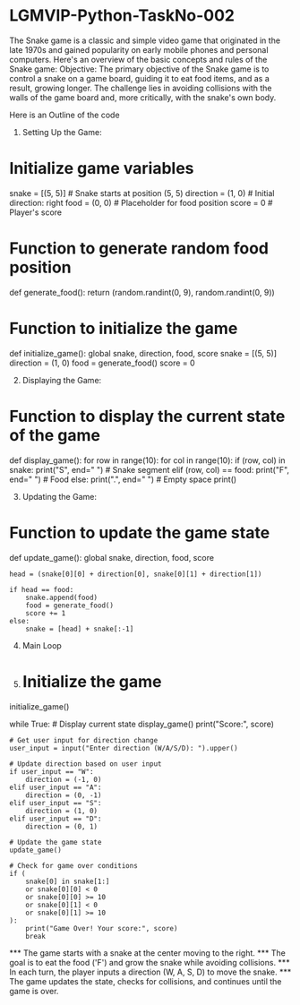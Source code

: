 # LGMVIP-Python-TaskNo-002
The Snake game is a classic and simple video game that originated in the late 1970s and gained popularity on early mobile phones and personal computers. Here's an overview of the basic concepts and rules of the Snake game:
Objective:
The primary objective of the Snake game is to control a snake on a game board, guiding it to eat food items, and as a result, growing longer. The challenge lies in avoiding collisions with the walls of the game board and, more critically, with the snake's own body.

Here is an Outline of the code
1. Setting Up the Game:
   
  # Initialize game variables
snake = [(5, 5)]     # Snake starts at position (5, 5)
direction = (1, 0)   # Initial direction: right
food = (0, 0)        # Placeholder for food position
score = 0            # Player's score

  # Function to generate random food position
def generate_food():
    return (random.randint(0, 9), random.randint(0, 9))

  # Function to initialize the game
def initialize_game():
    global snake, direction, food, score
    snake = [(5, 5)]
    direction = (1, 0)
    food = generate_food()
    score = 0

2. Displaying the Game:

  # Function to display the current state of the game
def display_game():
    for row in range(10):
        for col in range(10):
            if (row, col) in snake:
                print("S", end=" ")    # Snake segment
            elif (row, col) == food:
                print("F", end=" ")    # Food
            else:
                print(".", end=" ")    # Empty space
        print()

3. Updating the Game:

# Function to update the game state
def update_game():
    global snake, direction, food, score

    head = (snake[0][0] + direction[0], snake[0][1] + direction[1])

    if head == food:
        snake.append(food)
        food = generate_food()
        score += 1
    else:
        snake = [head] + snake[:-1]

4. Main Loop
5. # Initialize the game
initialize_game()

while True:
    # Display current state
    display_game()
    print("Score:", score)

    # Get user input for direction change
    user_input = input("Enter direction (W/A/S/D): ").upper()

    # Update direction based on user input
    if user_input == "W":
        direction = (-1, 0)
    elif user_input == "A":
        direction = (0, -1)
    elif user_input == "S":
        direction = (1, 0)
    elif user_input == "D":
        direction = (0, 1)

    # Update the game state
    update_game()

    # Check for game over conditions
    if (
        snake[0] in snake[1:]
        or snake[0][0] < 0
        or snake[0][0] >= 10
        or snake[0][1] < 0
        or snake[0][1] >= 10
    ):
        print("Game Over! Your score:", score)
        break

*** The game starts with a snake at the center moving to the right.
*** The goal is to eat the food ('F') and grow the snake while avoiding collisions.
*** In each turn, the player inputs a direction (W, A, S, D) to move the snake.
*** The game updates the state, checks for collisions, and continues until the game is over.
